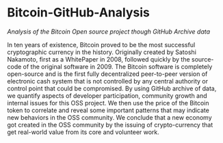 # Bitcoin-GitHub-Analysis
*Analysis of the Bitcoin Open source project though GitHub Archive data*

In ten years of existence, Bitcoin proved to be the most successful cryptographic
currency in the history. Originally created by Satoshi Nakamoto,
first as a WhitePaper in 2008, followed quickly by the source-code of the
original software in 2009. The Bitcoin software is completely open-source
and is the first fully decentralized peer-to-peer version of electronic cash
system that is not controlled by any central authority or control point that
could be compromised. By using GitHub archive of data, we quantify aspects
of developer participation, community growth and internal issues
for this OSS project. We then use the price of the Bitcoin token to correlate
and reveal some important patterns that may indicate new behaviors in
the OSS community. We conclude that a new economy got created in the
OSS community by the issuing of crypto-currency that get real-world value
from its core and volunteer work.
